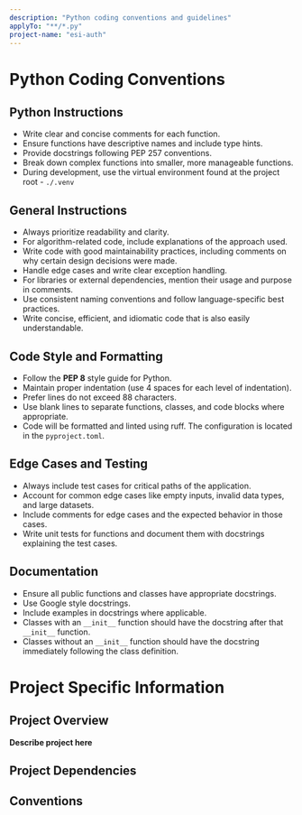 ```yaml
---
description: "Python coding conventions and guidelines"
applyTo: "**/*.py"
project-name: "esi-auth"
---
```


# Python Coding Conventions

## Python Instructions

- Write clear and concise comments for each function.
- Ensure functions have descriptive names and include type hints.
- Provide docstrings following PEP 257 conventions.
- Break down complex functions into smaller, more manageable functions.
- During development, use the virtual environment found at the project root - `./.venv`

## General Instructions

- Always prioritize readability and clarity.
- For algorithm-related code, include explanations of the approach used.
- Write code with good maintainability practices, including comments on why certain design decisions were made.
- Handle edge cases and write clear exception handling.
- For libraries or external dependencies, mention their usage and purpose in comments.
- Use consistent naming conventions and follow language-specific best practices.
- Write concise, efficient, and idiomatic code that is also easily understandable.

## Code Style and Formatting

- Follow the **PEP 8** style guide for Python.
- Maintain proper indentation (use 4 spaces for each level of indentation).
- Prefer lines do not exceed 88 characters.
- Use blank lines to separate functions, classes, and code blocks where appropriate.
- Code will be formatted and linted using ruff. The configuration is located in the `pyproject.toml`.

## Edge Cases and Testing

- Always include test cases for critical paths of the application.
- Account for common edge cases like empty inputs, invalid data types, and large datasets.
- Include comments for edge cases and the expected behavior in those cases.
- Write unit tests for functions and document them with docstrings explaining the test cases.

## Documentation

- Ensure all public functions and classes have appropriate docstrings.
- Use Google style docstrings.
- Include examples in docstrings where applicable.
- Classes with an `__init__` function should have the docstring after that `__init__` function.
- Classes without an `__init__` function should have the docstring immediately following the class definition.

# Project Specific Information

## Project Overview

__Describe project here__

## Project Dependencies


## Conventions

